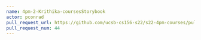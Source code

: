 ```yaml
---
name: 4pm-2-Krithika-coursesStorybook
actor: pconrad
pull_request_url: https://github.com/ucsb-cs156-s22/s22-4pm-courses/pull/44
pull_request_num: 44
---
```

